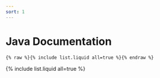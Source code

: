 ```yaml
---
sort: 1
---
```

# Java Documentation

```
{% raw %}{% include list.liquid all=true %}{% endraw %}
```

{% include list.liquid all=true %}
